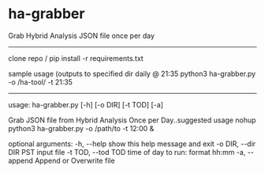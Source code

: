 # ha-grabber
Grab Hybrid Analysis JSON file once per day

----------------------------------------------

clone repo / pip install -r requirements.txt

sample usage (outputs to specified dir daily @ 21:35
python3 ha-grabber.py -o /ha-tool/ -t 21:35

------------------------------------

usage: ha-grabber.py [-h] [-o DIR] [-t TOD] [-a]

Grab JSON file from Hybrid Analysis Once per Day..suggested usage nohup
python3 ha-grabber.py -o /path/to -t 12:00 &

optional arguments:
  -h, --help         show this help message and exit
  -o DIR, --dir DIR  PST input file
  -t TOD, --tod TOD  time of day to run: format hh:mm
  -a, --append       Append or Overwrite file
